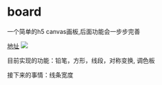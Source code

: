 # board
一个简单的h5 canvas画板,后面功能会一步步完善

[地址](https://ganother.github.io/board/index.html)
![](https://ganother.github.io/board/images/qrcode.png)

目前实现的功能：铅笔，方形，线段，对称变换, 调色板

接下来的事情：线条宽度
